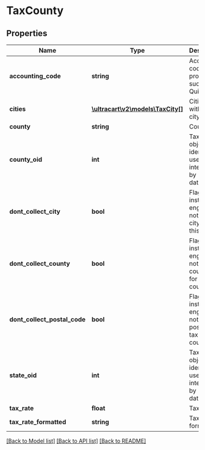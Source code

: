 # TaxCounty

## Properties
Name | Type | Description | Notes
------------ | ------------- | ------------- | -------------
**accounting_code** | **string** | Accounting code for programs such as QuickBooks | [optional] 
**cities** | [**\ultracart\v2\models\TaxCity[]**](TaxCity.md) | Cities within this city | [optional] 
**county** | **string** | County | [optional] 
**county_oid** | **int** | Tax record object identifier used internally by database | [optional] 
**dont_collect_city** | **bool** | Flag instructing engine to not collect city tax for this county | [optional] 
**dont_collect_county** | **bool** | Flag instructing engine to not collect county tax for this county | [optional] 
**dont_collect_postal_code** | **bool** | Flag instructing engine to not collect postal code tax for this county | [optional] 
**state_oid** | **int** | Tax record object identifier used internally by database | [optional] 
**tax_rate** | **float** | Tax Rate | [optional] 
**tax_rate_formatted** | **string** | Tax rate formatted | [optional] 

[[Back to Model list]](../README.md#documentation-for-models) [[Back to API list]](../README.md#documentation-for-api-endpoints) [[Back to README]](../README.md)


